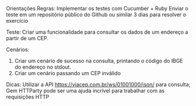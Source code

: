 Orientações
Regras:
Implementar os testes com Cucumber + Ruby
Enviar o teste em um repositório público do Github ou similar
3 dias para resolver o exercício

Teste:
Criar uma funcionalidade para consultar os dados de um endereço a partir de um CEP.

Cenários:
1. Criar um cenário de sucesso na consulta, printando o código do IBGE do endereço no stdout.
2. Criar um cenário passando um CEP inválido

Dicas:
Utilizar a API https://viacep.com.br/ws/01001000/json/ para consulta; 
Gem HTTParty pode ser uma ajuda incrível para trabalhar com as requisições HTTP